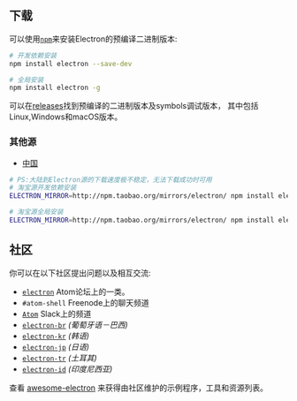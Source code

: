 ## 下载 ##

可以使用[`npm`](https://docs.npmjs.com/)来安装Electron的预编译二进制版本:
```sh
# 开发依赖安装
npm install electron --save-dev

# 全局安装
npm install electron -g
```
可以在[releases](https://github.com/electron/electron/releases)找到预编译的二进制版本及symbols调试版本，
其中包括Linux,Windows和macOS版本。

### 其他源

- [中国](https://npm.taobao.org/mirrors/electron)

```sh
# PS:大陆到Electron源的下载速度极不稳定，无法下载成功时可用
# 淘宝源开发依赖安装
ELECTRON_MIRROR=http://npm.taobao.org/mirrors/electron/ npm install electron --save-dev

# 淘宝源全局安装
ELECTRON_MIRROR=http://npm.taobao.org/mirrors/electron/ npm install electron -g
```

## 社区

你可以在以下社区提出问题以及相互交流:
- [`electron`](http://discuss.atom.io/c/electron) Atom论坛上的一类。
- `#atom-shell` Freenode上的聊天频道
- [`Atom`](http://atom-slack.herokuapp.com/) Slack上的频道
- [`electron-br`](https://electron-br.slack.com) *(葡萄牙语－巴西)*
- [`electron-kr`](http://www.meetup.com/electron-kr/) *(韩语)*
- [`electron-jp`](https://electron-jp-slackin.herokuapp.com/) *(日语)*
- [`electron-tr`](http://electron-tr.herokuapp.com) *(土耳其)*
- [`electron-id`](https://electron-id.slack.com) *(印度尼西亚)*

查看 [awesome-electron](https://github.com/sindresorhus/awesome-electron)
来获得由社区维护的示例程序，工具和资源列表。